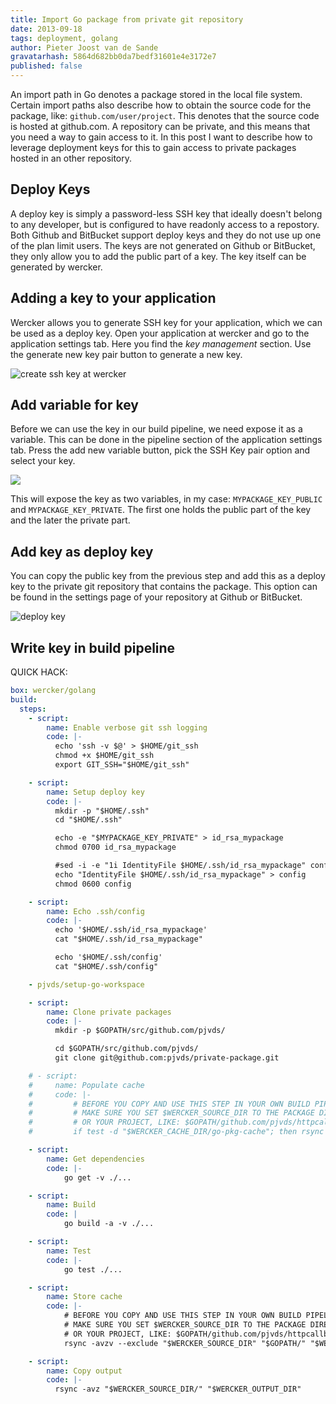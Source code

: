```yaml
---
title: Import Go package from private git repository
date: 2013-09-18
tags: deployment, golang
author: Pieter Joost van de Sande
gravatarhash: 5864d682bb0da7bedf31601e4e3172e7
published: false
---
```


An import path in Go denotes a package stored in the local file system. Certain import paths also describe how to obtain the source code for the package, like: `github.com/user/project`. This denotes that the source code is hosted at github.com. A repository can be private, and this means that you need a way to gain access to it. In this post I want to describe how to leverage deployment keys for this to gain access to private packages hosted in an other repository.

## Deploy Keys

A deploy key is simply a password-less SSH key that ideally doesn't belong to any developer, but is configured to have readonly access to a repostory. Both Github and BitBucket support deploy keys and they do not use up one of the plan limit users. The keys are not generated on Github or BitBucket, they only allow you to add the public part of a key. The key itself can be generated by wercker.

## Adding a key to your application

Wercker allows you to generate SSH key for your application, which we can be used as a deploy key. Open your application at wercker and go to the application settings tab. Here you find the _key management_ section. Use the generate new key pair button to generate a new key.

![create ssh key at wercker](/images/posts/import-go-package-from-private-git-repository/generate-key.png)

## Add variable for key

Before we can use the key in our build pipeline, we need expose it as a variable. This can be done in the pipeline section of the application settings tab. Press the add new variable button, pick the SSH Key pair option and select your key.

![](/images/posts/import-go-package-from-private-git-repository/pipeline-variable.png)

This will expose the key as two variables, in my case: `MYPACKAGE_KEY_PUBLIC` and `MYPACKAGE_KEY_PRIVATE`. The first one holds the public part of the key and the later the private part.

## Add key as deploy key

You can copy the public key from the previous step and add this as a deploy key to the private git repository that contains the package. This option can be found in the settings page of your repository at Github or BitBucket.

![deploy key](/images/posts/import-go-package-from-private-git-repository/deploy-key.png)

## Write key in build pipeline

QUICK HACK:

``` yaml
box: wercker/golang
build:
  steps:
    - script:
        name: Enable verbose git ssh logging
        code: |-
          echo 'ssh -v $@' > $HOME/git_ssh
          chmod +x $HOME/git_ssh
          export GIT_SSH="$HOME/git_ssh"

    - script:
        name: Setup deploy key
        code: |-
          mkdir -p "$HOME/.ssh"
          cd "$HOME/.ssh"

          echo -e "$MYPACKAGE_KEY_PRIVATE" > id_rsa_mypackage
          chmod 0700 id_rsa_mypackage

          #sed -i -e "1i IdentityFile $HOME/.ssh/id_rsa_mypackage" config
          echo "IdentityFile $HOME/.ssh/id_rsa_mypackage" > config
          chmod 0600 config

    - script:
        name: Echo .ssh/config
        code: |-
          echo '$HOME/.ssh/id_rsa_mypackage'
          cat "$HOME/.ssh/id_rsa_mypackage"

          echo '$HOME/.ssh/config'
          cat "$HOME/.ssh/config"

    - pjvds/setup-go-workspace

    - script:
        name: Clone private packages
        code: |-
          mkdir -p $GOPATH/src/github.com/pjvds/

          cd $GOPATH/src/github.com/pjvds/
          git clone git@github.com:pjvds/private-package.git

    # - script:
    #     name: Populate cache
    #     code: |-
    #         # BEFORE YOU COPY AND USE THIS STEP IN YOUR OWN BUILD PIPELINE
    #         # MAKE SURE YOU SET $WERCKER_SOURCE_DIR TO THE PACKAGE DIRECTORY
    #         # OR YOUR PROJECT, LIKE: $GOPATH/github.com/pjvds/httpcallback.io
    #         if test -d "$WERCKER_CACHE_DIR/go-pkg-cache"; then rsync -avzv --exclude "$WERCKER_SOURCE_DIR" "$WERCKER_CACHE_DIR/go-pkg-cache/" "$GOPATH/" ; fi

    - script:
        name: Get dependencies
        code: |-
            go get -v ./...

    - script:
        name: Build
        code: |
            go build -a -v ./...

    - script:
        name: Test
        code: |-
            go test ./...

    - script:
        name: Store cache
        code: |-
            # BEFORE YOU COPY AND USE THIS STEP IN YOUR OWN BUILD PIPELINE
            # MAKE SURE YOU SET $WERCKER_SOURCE_DIR TO THE PACKAGE DIRECTORY
            # OR YOUR PROJECT, LIKE: $GOPATH/github.com/pjvds/httpcallback.io
            rsync -avzv --exclude "$WERCKER_SOURCE_DIR" "$GOPATH/" "$WERCKER_CACHE_DIR/go-pkg-cache/"

    - script:
        name: Copy output
        code: |-
          rsync -avz "$WERCKER_SOURCE_DIR/" "$WERCKER_OUTPUT_DIR"
```
